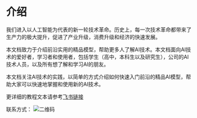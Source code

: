 # 介绍

我们进入以人工智能为代表的新一轮技术革命。历史上，每一次技术革命都带来了生产力的极大提升，促进了产业升级，消费升级和经济的快速发展。

本文档致力于介绍前沿实用的精品模型，帮助更多人了解AI技术。本文档面向AI技术的爱好者，学习者和使用者，包括学生（高中，本科生以及研究生），公司的AI技术人员，以及所有想了解和学习AI的朋友。

本文档关注AI技术的实践，以简单的方式介绍如何快速入门前沿的精品AI模型，帮助大家可以快速地掌握和使用新的AI技术。

更详细的教程文本请参考[飞书链接](https://o0pv1804vpu.feishu.cn/docx/Wi1ndh3XboSn3TxV3qAcgqjhnGc?from=from_copylink)


联系方式：
![二维码](https://raw.githubusercontent.com/yishaoai/tutorials-of-100-wonderful-ai-models/main/assets/qrcode.jpeg)
